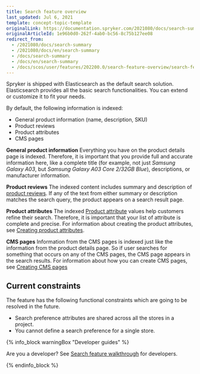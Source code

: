 ```yaml
---
title: Search feature overview
last_updated: Jul 6, 2021
template: concept-topic-template
originalLink: https://documentation.spryker.com/2021080/docs/search-summary
originalArticleId: 1e96b0d0-262f-4ab0-bc56-8c75b127ee08
redirect_from:
  - /2021080/docs/search-summary
  - /2021080/docs/en/search-summary
  - /docs/search-summary
  - /docs/en/search-summary
  - /docs/scos/user/features/202200.0/search-feature-overview/search-feature-overview.html
---
```


Spryker is shipped with Elasticsearch as the default search solution. Elasticsearch provides all the basic search functionalities. You can extend or customize it to fit your needs.

By default, the following information is indexed:

- General product information (name, description, SKU)
- Product reviews
- Product attributes
- CMS pages

**General product information**
Everything you have on the product details page is indexed. Therefore, it is important that you provide full and accurate information here, like a complete title (for example, not just *Samsung Galaxy A03*, but *Samsung Galaxy A03 Core 2/32GB Blue*), descriptions, or manufacturer information.

**Product reviews**
The indexed content includes summary and description of [product reviews](/docs/scos/user/features/{{page.version}}/product-rating-and-reviews-feature-overview.html). If any of the text from either summary or description matches the search query, the product appears on a search result page.

**Product attributes**
The indexed [Product attribute](/docs/scos/user/features/{{page.version}}/product-rating-and-reviews-feature-overview.html) values help customers refine their search. Therefore, it is important that your list of attribute is complete and precise. For information about creating the product attributes, see [Creating product attributes](/docs/scos/user/back-office-user-guides/{{page.version}}/catalog/attributes/creating-product-attributes.html).

**CMS pages**
Information from the CMS pages is indexed just like the information from the product details page. So if user searches for something that occurs on any of the CMS pages, the CMS page appears in the search results. For information about how you can create CMS pages, see [Creating CMS pages](/docs/scos/user/back-office-user-guides/{{page.version}}/content/pages/creating-cms-pages.html)

## Current constraints

The feature has the following functional constraints which are going to be resolved in the future.
* Search preference attributes are shared across all the stores in a project.
* You cannot define a search preference for a single store.

{% info_block warningBox "Developer guides" %}

Are you a developer? See [Search feature walkthrough](/docs/scos/dev/feature-walkthroughs/{{page.version}}/search-feature-walkthrough.html) for developers.

{% endinfo_block %}
